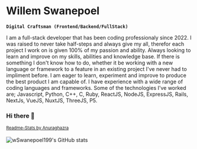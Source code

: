 # Willem Swanepoel

**`Digital Craftsman (Frontend/Backend/FullStack)`**

I am a full-stack developer that has been coding professionaly since 2022. I was raised to never take half-steps and always give my all, therefor each project I work on is given 100% of my passion and ability. Always looking to learn and improve on my skills, abilities and knowledge base. If there is something I don't know how to do, whether it be working with a new language or framework to a feature in an existing project I've never had to impliment before. I am eager to learn, experiment and improve to produce the best product I am capable of. I have experience with a wide range of coding languages and frameworks. Some of the technologies I've worked are; Javascript, Python, C++, C, Ruby, ReactJS, NodeJS, ExpressJS, Rails, NextJs, VueJS, NuxtJS, ThreeJS, P5.

<!--
**wSwanepoel199/wSwanepoel199** is a ✨ _special_ ✨ repository because its `README.md` (this file) appears on your GitHub profile.

Here are some ideas to get you started:

- 🔭 I’m currently working on ...
- 🌱 I’m currently learning ...
- 👯 I’m looking to collaborate on ...
- 🤔 I’m looking for help with ...
- 💬 Ask me about ...
- 📫 How to reach me: ...
- 😄 Pronouns: ...
- ⚡ Fun fact: ...
-->


### Hi there 👋

<sub><a href="https://github.com/anuraghazra/github-readme-stats" target="_blank" style='display:block;'>Readme-Stats by Anuraghazra</a></sub>  
![wSwanepoel199's GitHub stats](https://github-readme-stats.vercel.app/api?username=wSwanepoel199&show_icons=true&theme=highcontrast)
